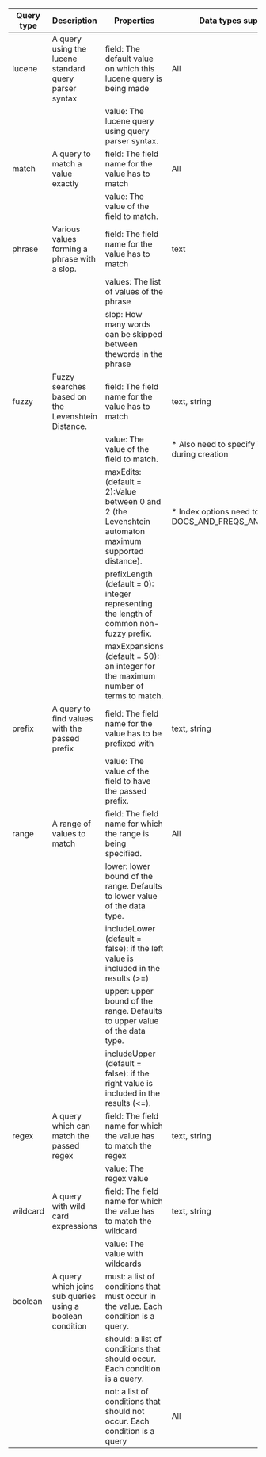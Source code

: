 | Query type | Description                                               | Properties                                                                                                | Data types supported                                      |
|------------|-----------------------------------------------------------|--------------------------------------------------------------------------------------------------------|-----------------------------------------------------------|
| lucene     | A query using the lucene standard query parser syntax     | field: The default value on which this lucene query is being made                                      | All                                                       |
|            |                                                           | value: The lucene query using query parser syntax.                                                     |                                                           |
| match      | A query to match a value exactly                          | field: The field name for the value has to match                                                       | All                                                       |
|            |                                                           | value: The value of the field to match.                                                                |                                                           |
| phrase     | Various values forming a phrase with a slop.              | field: The field name for the value has to match                                                       | text                                                      |
|            |                                                           | values: The list of values of the phrase                                                               |                                                           |
|            |                                                           | slop: How many words can be skipped between thewords in the phrase                                     |                                                           |
| fuzzy      | Fuzzy searches based on the Levenshtein Distance.         | field: The field name for the value has to match                                                       | text, string                                              |
|            |                                                           | value: The value of the field to match.                                                                | * Also need to specify indexOptions during creation       |
|            |                                                           | maxEdits:  (default = 2):Value between 0 and 2 (the Levenshtein automaton maximum supported distance). | * Index options need to have DOCS_AND_FREQS_AND_POSITIONS |
|            |                                                           | prefixLength (default = 0): integer representing the length of common non-fuzzy prefix.               |                                                           |
|            |                                                           | maxExpansions (default = 50): an integer for the maximum number of terms to match.                    |                                                           |
| prefix     | A query to find values with the passed prefix             | field: The field name for the value has to be prefixed with                                            | text, string                                              |
|            |                                                           | value: The value of the field to have the passed prefix.                                               |                                                           |
| range      | A range of values to match                                | field: The field name for which the range is being specified.                                          | All                                                       |
|            |                                                           | lower: lower bound of the range. Defaults to lower value of the data type.                             |                                                           |
|            |                                                           | includeLower (default = false): if the left value is included in the results (>=)                      |                                                           |
|            |                                                           | upper: upper bound of the range. Defaults to upper value of the data type.                             |                                                           |
|            |                                                           | includeUpper (default = false): if the right value is included in the results (<=).                    |                                                           |
| regex      | A query which can match the passed regex                  | field: The field name for which the value has to match the regex                                       | text, string                                              |
|            |                                                           | value: The regex value                                                                                 |                                                           |
| wildcard   | A query with wild card expressions                        | field: The field name for which the value has to match the wildcard                                    | text, string                                              |
|            |                                                           | value: The value with wildcards                                                                        |                                                           |
| boolean    | A query which joins sub queries using a boolean condition | must: a list of conditions that must occur in the value. Each condition is a query.                    |                                                           |
|            |                                                           | should: a list of conditions that should occur. Each condition is a query.                             |                                                           |
|            |                                                           | not: a list of conditions that should not occur. Each condition is a query                             | All                                                       |
